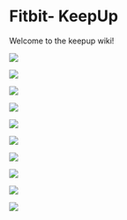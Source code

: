 # Fitbit- KeepUp



Welcome to the keepup wiki!

![](https://github.com/hamzaowais/keepup/blob/master/highstress.jpeg?raw=true)

![](https://github.com/hamzaowais/keepup/blob/master/1.JPG?raw=true)

![](https://github.com/hamzaowais/keepup/blob/master/2.JPG?raw=true)

![](https://github.com/hamzaowais/keepup/blob/master/3.JPG?raw=true)

![](https://github.com/hamzaowais/keepup/blob/master/4.JPG?raw=true)

![](https://github.com/hamzaowais/keepup/blob/master/5.JPG?raw=true)

![](https://github.com/hamzaowais/keepup/blob/master/6.JPG?raw=true)


![](https://github.com/hamzaowais/keepup/blob/master/7.JPG?raw=true)

![](https://github.com/hamzaowais/keepup/blob/master/8.JPG?raw=true)

![](https://github.com/hamzaowais/keepup/blob/master/9.JPG?raw=true)




